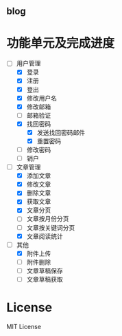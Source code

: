 blog
----------

# 功能单元及完成进度 #

- [ ] 用户管理
	- [x] 登录
	- [x] 注册
	- [x] 登出
	- [x] 修改用户名
	- [x] 修改邮箱
	- [ ] 邮箱验证
	- [x] 找回密码
		- [x] 发送找回密码邮件
		- [x] 重置密码
	- [ ] 修改密码
	- [ ] 销户
- [ ] 文章管理
	- [x] 添加文章
	- [x] 修改文章
	- [x] 删除文章
	- [x] 获取文章
	- [x] 文章分页
	- [ ] 文章按月份分页
	- [ ] 文章按关键词分页
	- [x] 文章阅读统计
- [ ] 其他
	- [x] 附件上传
	- [ ] 附件删除
	- [ ] 文章草稿保存
	- [ ] 文章草稿获取

# License #

MIT License
